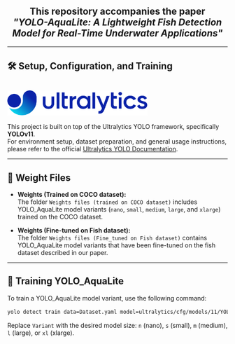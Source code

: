 <h2 align="center">This repository accompanies the paper <br><em>"YOLO-AquaLite: A Lightweight Fish Detection Model for Real-Time Underwater Applications"</em></h2>

---


## 🛠 Setup, Configuration, and Training

<br>
<a href="https://www.ultralytics.com/" target="_blank"><img src="https://raw.githubusercontent.com/ultralytics/assets/main/logo/Ultralytics_Logotype_Original.svg" width="320" alt="Ultralytics logo"></a>

This project is built on top of the Ultralytics YOLO framework, specifically **YOLOv11**.  
For environment setup, dataset preparation, and general usage instructions, please refer to the official [Ultralytics YOLO Documentation](https://docs.ultralytics.com/).

---

## 🎯 Weight Files

- **Weights (Trained on COCO dataset):**  
  The folder `Weights files (trained on COCO dataset)` includes YOLO_AquaLite model variants (`nano`, `small`, `medium`, `large`, and `xlarge`) trained on the COCO dataset.


- **Weights (Fine-tuned on Fish dataset):**  
  The folder `Weights files (Fine_tuned on Fish dataset)` contains YOLO_AquaLite model variants that have been fine-tuned on the fish dataset described in our paper.



---

## 🚀 Training YOLO_AquaLite

To train a YOLO_AquaLite model variant, use the following command:

```bash
yolo detect train data=Dataset.yaml model=ultralytics/cfg/models/11/YOLO_AquaLite_Variant.yaml epochs=500 batch=32 imgsz=640
```
Replace `Variant` with the desired model size: `n` (nano), `s` (small), `m` (medium), `l` (large), or `xl` (xlarge).


